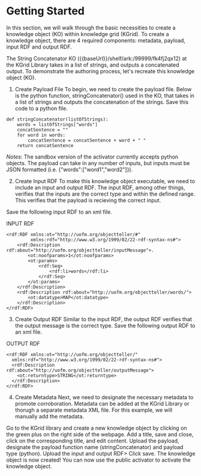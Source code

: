 # Getting Started

In this section, we will walk through the basic necessities to create a knowledge object (KO) within knowledge grid (KGrid). To create a knowledge object, there are 4 required components: metadata, payload, input RDF and output RDF. 

The String Concatenator KO ({{baseUrl}}/shelf/ark:/99999/fk4fj2qx12) at the KGrid Library takes in a list of strings, and outputs a concatenated output. To demonstrate the authoring process, let's recreate this knowledge object (KO).

1. Create Payload File
To begin, we need to create the payload file. Below is the python function, stringConcatenator() used in the KO, that takes in a list of strings and outputs the concatenation of the strings. Save this code to a python file.
```
def stringConcatenator(listOfStrings):
    words = listOfStrings["words"]
    concatSentence = ""
    for word in words:
        concatSentence = concatSentence + word + " "
    return concatSentence
```
*Notes*: The sandbox version of the activator currently accepts python objects. The payload can take in any number of inputs, but inputs must be JSON formatted (i.e. {"words":["word1","word2"]}). 

2. Create Input RDF
To make this knowledge object executable, we need to include an input and output RDF. The input RDF, among other things, verifies that the inputs are the correct type and within the defined range. This verifies that the payload is recieving the correct input.

Save the following input RDF to an xml file.

INPUT RDF

```
<rdf:RDF xmlns:ot="http://uofm.org/objectteller/#"
         xmlns:rdf="http://www.w3.org/1999/02/22-rdf-syntax-ns#">
    <rdf:Description rdf:about="http://uofm.org/objectteller/inputMessage">.
        <ot:noofparams>1</ot:noofparams>
        <ot:params>
            <rdf:Seq>
                <rdf:li>words</rdf:li>
            </rdf:Seq>
        </ot:params>
    </rdf:Description>
    <rdf:Description rdf:about="http://uofm.org/objectteller/words/">
        <ot:datatype>MAP</ot:datatype>
    </rdf:Description>
</rdf:RDF>
```
3. Create Output RDF
Similar to the input RDF, the output RDF verifies that the output message is the correct type. Save the following output RDF to an xml file.

OUTPUT RDF

```
<rdf:RDF xmlns:ot="http://uofm.org/objectteller/"
  xmlns:rdf="http://www.w3.org/1999/02/22-rdf-syntax-ns#">
  <rdf:Description rdf:about="http://uofm.org/objectteller/outputMessage">
    <ot:returntype>STRING</ot:returntype>
  </rdf:Description>
</rdf:RDF>
```
4. Create Metadata
Next, we need to designate the necessary metadata to promote corroboration. Metadata can be added at the KGrid Library or thorugh a separate metadata XML file. For this example, we will manually add the metadata.

Go to the KGrid library and create a new knowledge object by clicking on the green plus on the right side of the webpage. Add a title, save and close, click on the corresponding title, and edit content. Upload the payload, designate the payload function name \(stringConcatenator\) and payload type \(python\). Upload the input and output RDF>
Click save. The knowledge object is now created! You can now use the public activator to activate the knowledge object.


